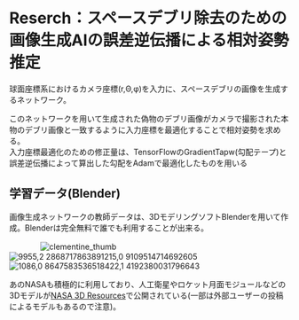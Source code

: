 # Reserch：スペースデブリ除去のための画像生成AIの誤差逆伝播による相対姿勢推定
球面座標系におけるカメラ座標(r,Θ,φ)を入力に、スペースデブリの画像を生成するネットワーク。

このネットワークを用いて生成された偽物のデブリ画像がカメラで撮影された本物のデブリ画像と一致するように入力座標を最適化することで相対姿勢を求める。  
入力座標最適化のための修正量は、TensorFlowのGradientTapw(勾配テープ)と誤差逆伝播によって算出した勾配をAdamで最適化したものを用いる

## 学習データ(Blender)
画像生成ネットワークの教師データは、3DモデリングソフトBlenderを用いて作成。Blenderは完全無料で誰でも利用することが出来る。

　　　　![clementine_thumb](https://user-images.githubusercontent.com/95911997/207207996-eab25d0a-1094-4670-8367-407178ab28a8.png)
![9955,2 2868717863891215,0 9109514714692605](https://user-images.githubusercontent.com/95911997/207207654-f37e3ebe-49bd-40d4-8f85-2d4f4402a03a.jpg)
![1086,0 8647583536518422,1 4192380031796643](https://user-images.githubusercontent.com/95911997/207207731-10ab7367-f8c7-4875-adfc-2c2cdb89809d.jpg)  

あのNASAも積極的に利用しており、人工衛星やロケット月面モジュールなどの3Dモデルが[NASA 3D Resources](https://nasa3d.arc.nasa.gov/models "nasa3d")で公開されている(一部は外部ユーザーの投稿によるモデルもあるので注意)。
